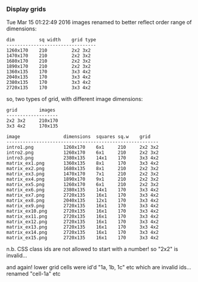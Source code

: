 ### Display grids

Tue Mar 15 01:22:49 2016 images renamed to better reflect order
range of dimensions: 

    dim         sq width    grid type
    ---------------------------------
    1260x170    210         2x2 3x2 
    1470x170    210         2x2 3x2 
    1680x170    210         2x2 3x2 
    1890x170    210         2x2 3x2 
    1360x135    170         3x3 4x2
    2040x135    170         3x3 4x2
    2380x135    170         3x3 4x2
    2720x135    170         3x3 4x2

so, two types of grid, with different image dimensions:

    grid        images
    -------------------
    2x2 3x2     210x170
    3x3 4x2     170x135

    image                dimensions  squares sq.w    grid
    --------------------------------------------------------
    intro1.png           1260x170    6x1     210     2x2 3x2
    intro2.png           1260x170    6x1     210     2x2 3x2
    intro3.png           2380x135    14x1    170     3x3 4x2
    matrix_ex1.png       1360x135    8x1     170     3x3 4x2
    matrix_ex2.png       1680x135    8x1     210     2x2 3x2
    matrix_ex3.png       1470x170    7x1     210     2x2 3x2
    matrix_ex4.png       1890x170    9x1     210     2x2 3x2
    matrix_ex5.png       1260x170    6x1     210     2x2 3x2
    matrix_ex6.png       2380x135    14x1    170     3x3 4x2
    matrix_ex7.png       2720x135    16x1    170     3x3 4x2
    matrix_ex8.png       2040x135    12x1    170     3x3 4x2
    matrix_ex9.png       2720x135    16x1    170     3x3 4x2
    matrix_ex10.png      2720x135    16x1    170     3x3 4x2
    matrix_ex11.png      2720x135    16x1    170     3x3 4x2
    matrix_ex12.png      2720x135    16x1    170     3x3 4x2
    matrix_ex13.png      2720x135    16x1    170     3x3 4x2
    matrix_ex14.png      2720x135    16x1    170     3x3 4x2
    matrix_ex15.png      2720x135    16x1    170     3x3 4x2

n.b. CSS class ids are not allowed to start with a number! so "2x2" is invalid...

and again! lower grid cells were id'd "1a, 1b, 1c" etc which are invalid ids... renamed "cell-1a" etc